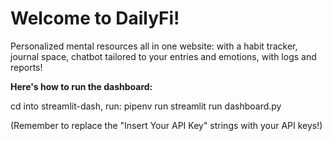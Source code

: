 # Welcome to DailyFi!

Personalized mental resources all in one website: with a habit tracker, journal space, chatbot tailored to your entries and emotions, with logs and reports!

**Here's how to run the dashboard:**

cd into streamlit-dash,
run: pipenv run streamlit run dashboard.py

(Remember to replace the "Insert Your API Key" strings with your API keys!)
